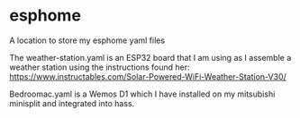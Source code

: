 # esphome
A location to store my esphome yaml files


The weather-station.yaml is an ESP32 board that I am using as I assemble a weather station using the instructions found her: https://www.instructables.com/Solar-Powered-WiFi-Weather-Station-V30/

Bedroomac.yaml is a Wemos D1 which I have installed on my mitsubishi minisplit and integrated into hass.
